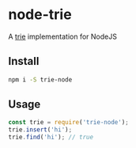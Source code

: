 # node-trie

A [trie](https://en.wikipedia.org/wiki/Trie) implementation for NodeJS

## Install

```sh
npm i -S trie-node
```

## Usage

```js
const trie = require('trie-node');
trie.insert('hi');
trie.find('hi'); // true
```
